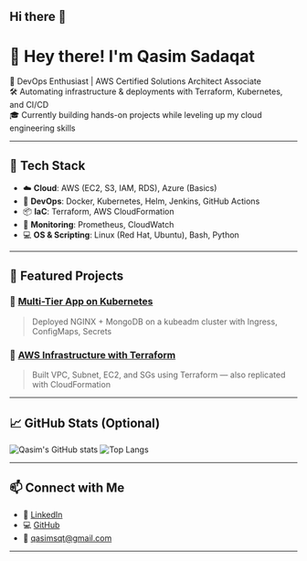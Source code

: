 ## Hi there 👋

# 👋 Hey there! I'm Qasim Sadaqat

🚀 DevOps Enthusiast | AWS Certified Solutions Architect Associate  
🛠️ Automating infrastructure & deployments with Terraform, Kubernetes, and CI/CD  
🎓 Currently building hands-on projects while leveling up my cloud engineering skills  

---

## 🧰 Tech Stack

- ☁️ **Cloud**: AWS (EC2, S3, IAM, RDS), Azure (Basics)
- 🚀 **DevOps**: Docker, Kubernetes, Helm, Jenkins, GitHub Actions
- 📦 **IaC**: Terraform, AWS CloudFormation
- 📡 **Monitoring**: Prometheus, CloudWatch
- 💻 **OS & Scripting**: Linux (Red Hat, Ubuntu), Bash, Python

---

## 📌 Featured Projects

### 🔹 [Multi-Tier App on Kubernetes](https://github.com/qasim22/k8s-multi-tier-app)
> Deployed NGINX + MongoDB on a kubeadm cluster with Ingress, ConfigMaps, Secrets

### 🔹 [AWS Infrastructure with Terraform](https://github.com/qasim22/aws-terraform-infra)
> Built VPC, Subnet, EC2, and SGs using Terraform — also replicated with CloudFormation

---

## 📈 GitHub Stats (Optional)

![Qasim's GitHub stats](https://github-readme-stats.vercel.app/api?username=qasimsqt&show_icons=true&theme=tokyonight)
![Top Langs](https://github-readme-stats.vercel.app/api/top-langs/?username=qasimsqt&layout=compact&theme=tokyonight)

---

## 📫 Connect with Me

- 💼 [LinkedIn](https://linkedin.com/in/qasim-sadaqat)
- 💻 [GitHub](https://github.com/qasimsqt)
- 📧 qasimsqt@gmail.com

---
